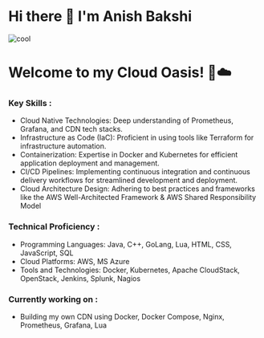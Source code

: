 # Hi there 👋 I'm Anish Bakshi

![cool](https://github.com/user-attachments/assets/42ca52f1-07fb-4998-8e7d-8d857098ebf7)


# Welcome to my Cloud Oasis! 🌴☁️

### Key Skills :

<ul>
   <li>Cloud Native Technologies: Deep understanding of Prometheus, Grafana, and CDN tech stacks.</li>

   <li>Infrastructure as Code (IaC): Proficient in using tools like Terraform for infrastructure automation.</li>

   <li>Containerization: Expertise in Docker and Kubernetes for efficient application deployment and management.</li>

   <li>CI/CD Pipelines: Implementing continuous integration and continuous delivery workflows for streamlined development and deployment.</li>

   <li>Cloud Architecture Design: Adhering to best practices and frameworks like the AWS Well-Architected Framework & AWS Shared Responsibility Model</li>
</ul>

### Technical Proficiency :

<ul>
   <li>Programming Languages: Java, C++, GoLang, Lua, HTML, CSS, JavaScript, SQL</li>

   <li>Cloud Platforms: AWS, MS Azure</li>

   <li>Tools and Technologies: Docker, Kubernetes, Apache CloudStack, OpenStack, Jenkins, Splunk, Nagios</li>
</ul>

### Currently working on : 
<ul>
   <li>Building my own CDN using Docker, Docker Compose, Nginx, Prometheus, Grafana, Lua </li>
</ul>

